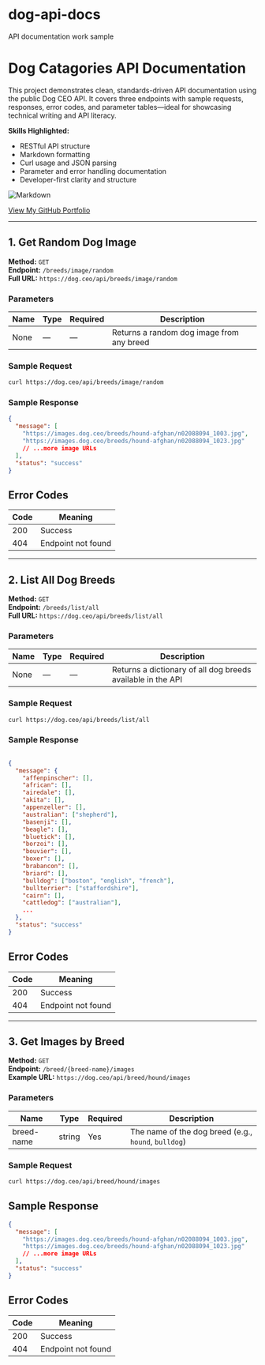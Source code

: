 # dog-api-docs
API documentation work sample

# Dog Catagories API Documentation

This project demonstrates clean, standards-driven API documentation using the public Dog CEO API. It covers three endpoints with sample requests, responses, error codes, and parameter tables—ideal for showcasing technical writing and API literacy.

**Skills Highlighted:**  
- RESTful API structure  
- Markdown formatting  
- Curl usage and JSON parsing  
- Parameter and error handling documentation  
- Developer-first clarity and structure

![Markdown](https://img.shields.io/badge/Markdown-Expert-blue)

[View My GitHub Portfolio](https://github.com/malaysinghchouhan)


---

## 1. Get Random Dog Image

**Method:** `GET`  
**Endpoint:** `/breeds/image/random`  
**Full URL:** `https://dog.ceo/api/breeds/image/random`

### Parameters
| Name | Type | Required | Description |
|------|------|----------|-------------|
| None | —    | —        | Returns a random dog image from any breed |

### Sample Request
```bash
curl https://dog.ceo/api/breeds/image/random
```
### Sample Response
```json
{
  "message": [
    "https://images.dog.ceo/breeds/hound-afghan/n02088094_1003.jpg",
    "https://images.dog.ceo/breeds/hound-afghan/n02088094_1023.jpg"
    // ...more image URLs
  ],
  "status": "success"
}
```
## Error Codes
| Code | Meaning | 
|------|------|
| 200 | Success |
| 404 | Endpoint not found |
---
## 2. List All Dog Breeds

**Method:** `GET`  
**Endpoint:** `/breeds/list/all`  
**Full URL:** `https://dog.ceo/api/breeds/list/all`

### Parameters
| Name | Type | Required | Description |
|------|------|----------|-------------|
| None | —    | —        | Returns a dictionary of all dog breeds available in the API |

### Sample Request
```bash
curl https://dog.ceo/api/breeds/list/all
```
### Sample Response
```json

{
  "message": {
    "affenpinscher": [],
    "african": [],
    "airedale": [],
    "akita": [],
    "appenzeller": [],
    "australian": ["shepherd"],
    "basenji": [],
    "beagle": [],
    "bluetick": [],
    "borzoi": [],
    "bouvier": [],
    "boxer": [],
    "brabancon": [],
    "briard": [],
    "bulldog": ["boston", "english", "french"],
    "bullterrier": ["staffordshire"],
    "cairn": [],
    "cattledog": ["australian"],
    ...
  },
  "status": "success"
}
```
## Error Codes
| Code | Meaning | 
|------|------|
| 200 | Success |
| 404 | Endpoint not found |

---


## 3. Get Images by Breed

**Method:** `GET`  
**Endpoint:** `/breed/{breed-name}/images`  
**Example URL:** `https://dog.ceo/api/breed/hound/images`

### Parameters
| Name       | Type   | Required | Description                     |
|------------|--------|----------|---------------------------------|
| breed-name | string | Yes      | The name of the dog breed (e.g., `hound`, `bulldog`) |

### Sample Request
```bash
curl https://dog.ceo/api/breed/hound/images
```
## Sample Response
```json
{
  "message": [
    "https://images.dog.ceo/breeds/hound-afghan/n02088094_1003.jpg",
    "https://images.dog.ceo/breeds/hound-afghan/n02088094_1023.jpg"
    // ...more image URLs
  ],
  "status": "success"
}
```
## Error Codes
| Code | Meaning | 
|------|------|
| 200 | Success |
| 404 | Endpoint not found |

